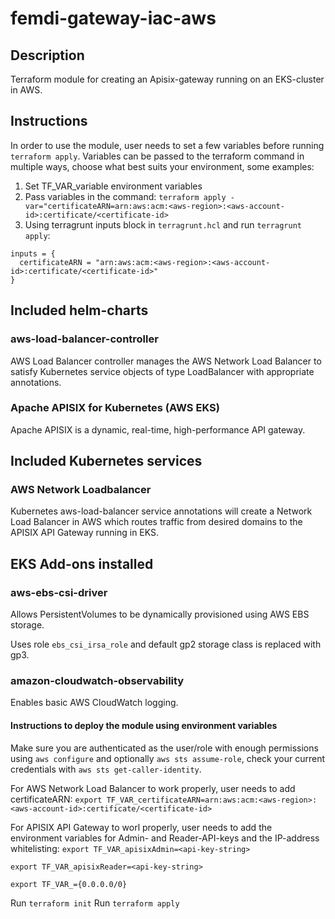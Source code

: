# femdi-gateway-iac-aws

## Description

Terraform module for creating an Apisix-gateway running on an EKS-cluster in AWS.

## Instructions

In order to use the module, user needs to set a few variables before running `terraform apply`. Variables can be passed to the terraform command in multiple ways, choose what best suits your environment, some examples:

1. Set TF_VAR_variable environment variables
2. Pass variables in the command:
`terraform apply -var="certificateARN=arn:aws:acm:<aws-region>:<aws-account-id>:certificate/<certificate-id>`
3. Using terragrunt inputs block in `terragrunt.hcl` and run `terragrunt apply`:
```
inputs = {
  certificateARN = "arn:aws:acm:<aws-region>:<aws-account-id>:certificate/<certificate-id>"
}

```
## Included helm-charts

### aws-load-balancer-controller

AWS Load Balancer controller manages the AWS Network Load Balancer to satisfy Kubernetes service objects of type LoadBalancer with appropriate annotations.

### Apache APISIX for Kubernetes (AWS EKS)

Apache APISIX is a dynamic, real-time, high-performance API gateway.

## Included Kubernetes services

### AWS Network Loadbalancer

Kubernetes aws-load-balancer service annotations will create a Network Load Balancer in AWS which routes traffic from desired domains to the APISIX API Gateway running in EKS.

## EKS Add-ons installed

### aws-ebs-csi-driver

Allows PersistentVolumes to be dynamically provisioned using AWS EBS storage. 

Uses role `ebs_csi_irsa_role` and default gp2 storage class is replaced with gp3.

### amazon-cloudwatch-observability

Enables basic AWS CloudWatch logging.

#### Instructions to deploy the module using environment variables

Make sure you are authenticated as the user/role with enough permissions using `aws configure` and optionally `aws sts assume-role`, check your current credentials with `aws sts get-caller-identity`.

For AWS Network Load Balancer to work properly, user needs to add certificateARN:
`export TF_VAR_certificateARN=arn:aws:acm:<aws-region>:<aws-account-id>:certificate/<certificate-id>`

For APISIX API Gateway to worl properly, user needs to add the environment variables for Admin- and Reader-API-keys and the IP-address whitelisting:
`export TF_VAR_apisixAdmin=<api-key-string>`

`export TF_VAR_apisixReader=<api-key-string>`

`export TF_VAR_={0.0.0.0/0}`

Run `terraform init`
Run `terraform apply`
